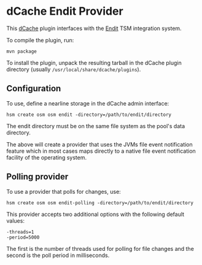 dCache Endit Provider
==============================================

This [dCache] plugin interfaces with the [Endit] TSM integration system.

To compile the plugin, run:

    mvn package

To install the plugin, unpack the resulting tarball in the dCache
plugin directory (usually `/usr/local/share/dcache/plugins`).

## Configuration

To use, define a nearline storage in the dCache admin interface:

    hsm create osm osm endit -directory=/path/to/endit/directory

The endit directory must be on the same file system as the pool's
data directory.

The above will create a provider that uses the JVMs file event
notification feature which in most cases maps directly to a native
file event notification facility of the operating system. 

## Polling provider

To use a provider that polls for changes, use:

    hsm create osm osm endit-polling -directory=/path/to/endit/directory

This provider accepts two additional options with the following default
values:

    -threads=1
    -period=5000

The first is the number of threads used for polling for file changes
and the second is the poll period in milliseconds.

[dCache]: http://www.dcache.org/
[Endit]: https://github.com/maswan/endit
